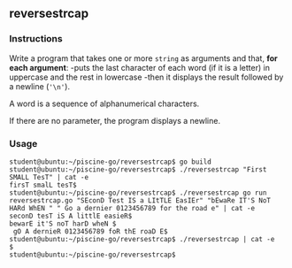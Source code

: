 ## reversestrcap

### Instructions

Write a program that takes one or more `string` as arguments and that, **for each argument**:
-puts the last character of each word (if it is a letter) in uppercase and the rest
in lowercase
-then it displays the result followed by a newline (`'\n'`).

A word is a sequence of alphanumerical characters.

If there are no parameter, the program displays a newline.

### Usage

```console
student@ubuntu:~/piscine-go/reversestrcap$ go build
student@ubuntu:~/piscine-go/reversestrcap$ ./reversestrcap "First SMALL TesT" | cat -e
firsT smalL tesT$
student@ubuntu:~/piscine-go/reversestrcap$ ./reversestrcap go run reversestrcap.go "SEconD Test IS a LItTLE EasIEr" "bEwaRe IT'S NoT HARd WhEN " " Go a dernier 0123456789 for the road e" | cat -e
seconD tesT iS A littlE easieR$
bewarE it'S noT harD wheN $
 gO A dernieR 0123456789 foR thE roaD E$
student@ubuntu:~/piscine-go/reversestrcap$ ./reversestrcap | cat -e
$
student@ubuntu:~/piscine-go/reversestrcap$
```
